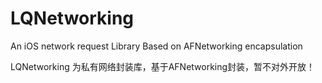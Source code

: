 # LQNetworking
An iOS network request Library Based on AFNetworking encapsulation

LQNetworking 为私有网络封装库，基于AFNetworking封装，暂不对外开放！
